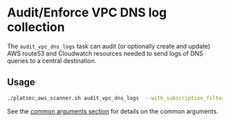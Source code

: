 # Audit/Enforce VPC DNS log collection

The `audit_vpc_dns_logs` task can audit (or optionally create and update) AWS route53 and Cloudwatch resources needed to send logs of DNS queries to a central destination.

## Usage

```sh
./platsec_aws_scanner.sh audit_vpc_dns_logs  --with_subscription_filter True -enforce False --skip_tags False
```

See the [common arguments section](../usage.md#common-arguments) for details on the common arguments.
